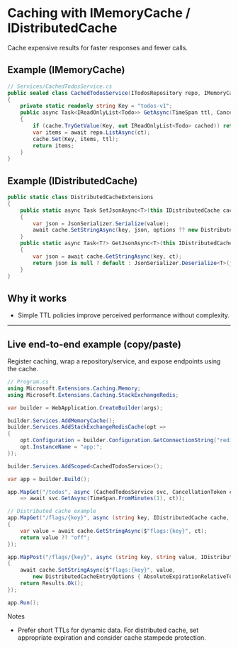 # Caching with IMemoryCache / IDistributedCache

Cache expensive results for faster responses and fewer calls.

## Example (IMemoryCache)

```csharp
// Services/CachedTodosService.cs
public sealed class CachedTodosService(ITodosRepository repo, IMemoryCache cache)
{
    private static readonly string Key = "todos-v1";
    public async Task<IReadOnlyList<Todo>> GetAsync(TimeSpan ttl, CancellationToken ct)
    {
        if (cache.TryGetValue(Key, out IReadOnlyList<Todo> cached)) return cached;
        var items = await repo.ListAsync(ct);
        cache.Set(Key, items, ttl);
        return items;
    }
}
```

## Example (IDistributedCache)

```csharp
public static class DistributedCacheExtensions
{
    public static async Task SetJsonAsync<T>(this IDistributedCache cache, string key, T value, DistributedCacheEntryOptions? options = null, CancellationToken ct = default)
    {
        var json = JsonSerializer.Serialize(value);
        await cache.SetStringAsync(key, json, options ?? new DistributedCacheEntryOptions { AbsoluteExpirationRelativeToNow = TimeSpan.FromMinutes(5) }, ct);
    }
    public static async Task<T?> GetJsonAsync<T>(this IDistributedCache cache, string key, CancellationToken ct = default)
    {
        var json = await cache.GetStringAsync(key, ct);
        return json is null ? default : JsonSerializer.Deserialize<T>(json);
    }
}
```

## Why it works

- Simple TTL policies improve perceived performance without complexity.

---

## Live end-to-end example (copy/paste)

Register caching, wrap a repository/service, and expose endpoints using the cache.

```csharp
// Program.cs
using Microsoft.Extensions.Caching.Memory;
using Microsoft.Extensions.Caching.StackExchangeRedis;

var builder = WebApplication.CreateBuilder(args);

builder.Services.AddMemoryCache();
builder.Services.AddStackExchangeRedisCache(opt =>
{
    opt.Configuration = builder.Configuration.GetConnectionString("redis") ?? "localhost:6379";
    opt.InstanceName = "app:";
});

builder.Services.AddScoped<CachedTodosService>();

var app = builder.Build();

app.MapGet("/todos", async (CachedTodosService svc, CancellationToken ct)
    => await svc.GetAsync(TimeSpan.FromMinutes(1), ct));

// Distributed cache example
app.MapGet("/flags/{key}", async (string key, IDistributedCache cache, CancellationToken ct) =>
{
    var value = await cache.GetStringAsync($"flags:{key}", ct);
    return value ?? "off";
});

app.MapPost("/flags/{key}", async (string key, string value, IDistributedCache cache, CancellationToken ct) =>
{
    await cache.SetStringAsync($"flags:{key}", value,
        new DistributedCacheEntryOptions { AbsoluteExpirationRelativeToNow = TimeSpan.FromMinutes(10) }, ct);
    return Results.Ok();
});

app.Run();
```

Notes

- Prefer short TTLs for dynamic data. For distributed cache, set appropriate expiration and consider cache stampede protection.
